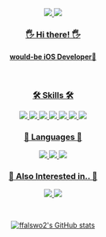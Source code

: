 <div align = "center">
<a href="https://velog.io/@ffalswo2"><img src="https://img.shields.io/badge/DevBlog-6799FF?style=flat-square&logo=Micro.blog&logoColor=white"/> 
<!--   <a href="https://www.notion.so/Hong-Eunho-d4340f6dfdce4c30a41750d82281cebd"><img src="https://img.shields.io/badge/Notion-000000?style=flat-square&logo=Notion&logoColor=white"/> --> <a href="mailto:scott091098@gmail.com"> <img src="https://img.shields.io/badge/Gmail-D44638?style=flat-square&logo=Gmail&logoColor=white"/>


### 🖐 Hi there! 🖐
#### would-be iOS Developer🍎

<br/>

### 🛠 Skills 🛠
<img src="https://img.shields.io/badge/iOS-000000?style=flat-square&logo=iOS&logoColor=white"/> <img src="https://img.shields.io/badge/firebase-FFCA28?style=flat-square&logo=firebase&logoColor=orange"> <img src="https://img.shields.io/badge/cloud functions-F7A10F?style=flat-square&logo=cloud functions&logoColor=orange"> <img src="https://img.shields.io/badge/firestore-4183F5?style=flat-square&logo=firestore&logoColor=orange">  <img src="https://img.shields.io/badge/node.js-339933?style=flat-square&logo=Node.js&logoColor=white"> <img src="https://img.shields.io/badge/MySQL-4479A1?style=flat-square&logo=MySQL&logoColor=white"/> 
<img src="https://img.shields.io/badge/amazonaws-232F3E?style=flat-square&logo=amazonaws&logoColor=white"></br>


### 📖 Languages 📖
<img src="https://img.shields.io/badge/Swift-FA7343?style=flat-square&logo=Swift&logoColor=white"/> <img src="https://img.shields.io/badge/Python-31A8FF?style=flat-square&logo=Python&logoColor=white"/> <img src="https://img.shields.io/badge/Javascript-007396?style=flat-square&logo=Javascript&logoColor=white"/> 

### 🤔 Also Interested in.. 🤔
<img src="https://img.shields.io/badge/SwiftUI-F05138?style=flat-square&logo=SwiftUI&logoColor=white"/> <img src="https://img.shields.io/badge/RxSwift-F84AAD?style=flat-square&logoColor=white"/>
  
<br/>

![ffalswo2's GitHub stats](https://github-readme-stats.vercel.app/api?username=ffalswo2&show_icons=true&theme=radical)
<!-- [![Solved.ac
프로필](http://mazassumnida.wtf/api/v2/generate_badge?boj=scott0910)](https://solved.ac/scott0910) -->
</div> 
